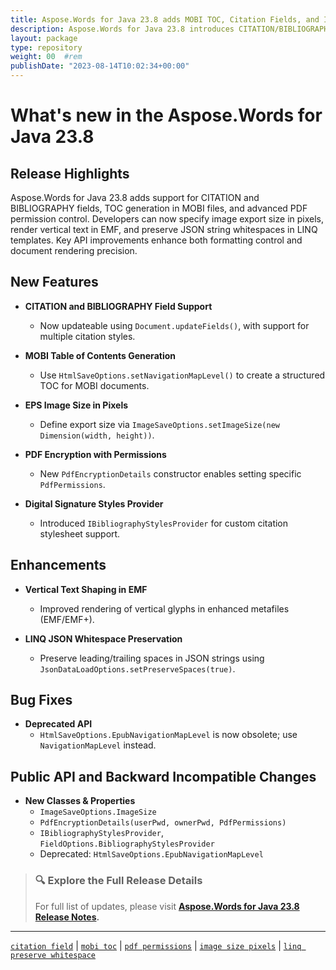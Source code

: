```yaml
---
title: Aspose.Words for Java 23.8 adds MOBI TOC, Citation Fields, and Image Size Control
description: Aspose.Words for Java 23.8 introduces CITATION/BIBLIOGRAPHY fields, MOBI TOC support, PDF permission controls, EMF vertical text shaping, and pixel-specific image export.
layout: package
type: repository
weight: 00	#rem
publishDate: "2023-08-14T10:02:34+00:00"
---
```


# What's new in the Aspose.Words for Java 23.8

## Release Highlights

Aspose.Words for Java 23.8 adds support for CITATION and BIBLIOGRAPHY fields, TOC generation in MOBI files, and advanced PDF permission control. Developers can now specify image export size in pixels, render vertical text in EMF, and preserve JSON string whitespaces in LINQ templates. Key API improvements enhance both formatting control and document rendering precision.

## New Features

- **CITATION and BIBLIOGRAPHY Field Support**
  - Now updateable using `Document.updateFields()`, with support for multiple citation styles.

- **MOBI Table of Contents Generation**
  - Use `HtmlSaveOptions.setNavigationMapLevel()` to create a structured TOC for MOBI documents.

- **EPS Image Size in Pixels**
  - Define export size via `ImageSaveOptions.setImageSize(new Dimension(width, height))`.

- **PDF Encryption with Permissions**
  - New `PdfEncryptionDetails` constructor enables setting specific `PdfPermissions`.

- **Digital Signature Styles Provider**
  - Introduced `IBibliographyStylesProvider` for custom citation stylesheet support.

## Enhancements

- **Vertical Text Shaping in EMF**
  - Improved rendering of vertical glyphs in enhanced metafiles (EMF/EMF+).

- **LINQ JSON Whitespace Preservation**
  - Preserve leading/trailing spaces in JSON strings using `JsonDataLoadOptions.setPreserveSpaces(true)`.

## Bug Fixes

- **Deprecated API**
  - `HtmlSaveOptions.EpubNavigationMapLevel` is now obsolete; use `NavigationMapLevel` instead.

## Public API and Backward Incompatible Changes

- **New Classes & Properties**
  - `ImageSaveOptions.ImageSize`
  - `PdfEncryptionDetails(userPwd, ownerPwd, PdfPermissions)`
  - `IBibliographyStylesProvider`, `FieldOptions.BibliographyStylesProvider`
  - Deprecated: `HtmlSaveOptions.EpubNavigationMapLevel`

> ### 🔍 Explore the Full Release Details
>
> For full list of updates, please visit **[Aspose.Words for Java 23.8 Release Notes](https://releases.aspose.com/words/java/release-notes/2023/aspose-words-for-java-23-8-release-notes/).**

---

[`citation field`](https://search.aspose.com/q/citation-field.html) | [`mobi toc`](https://search.aspose.com/q/mobi-toc.html) | [`pdf permissions`](https://search.aspose.com/q/pdf-permissions.html) | [`image size pixels`](https://search.aspose.com/q/image-size-pixels.html) | [`linq preserve whitespace`](https://search.aspose.com/q/linq-preserve-whitespace.html)
